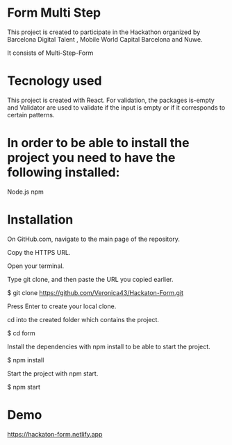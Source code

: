 # Form Multi Step

This project is created to participate in the Hackathon organized by Barcelona Digital Talent , Mobile World Capital Barcelona and Nuwe.

It consists of Multi-Step-Form

# Tecnology used

This project is created with React.
For validation, the packages is-empty and Validator are used to validate if the input is empty or if it corresponds to certain patterns.

# In order to be able to install the project you need to have the following installed:

Node.js
npm

# Installation

On GitHub.com, navigate to the main page of the repository.

Copy the HTTPS URL.

Open your terminal.

Type git clone, and then paste the URL you copied earlier.

$ git clone https://github.com/Veronica43/Hackaton-Form.git

Press Enter to create your local clone.

cd into the created folder which contains the project.

$ cd form

Install the dependencies with npm install to be able to start the project.

$ npm install

Start the project with npm start.

$ npm start

# Demo

https://hackaton-form.netlify.app
